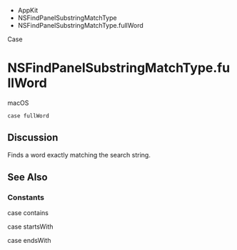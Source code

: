 

- AppKit
- NSFindPanelSubstringMatchType
-  NSFindPanelSubstringMatchType.fullWord 

Case

# NSFindPanelSubstringMatchType.fullWord

macOS

``` source
case fullWord
```

## Discussion

Finds a word exactly matching the search string.

## See Also

### Constants

case contains

case startsWith

case endsWith

